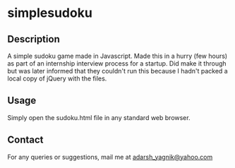 simplesudoku
============

Description
-----------
A simple sudoku game made in Javascript.
Made this in a hurry (few hours) as part of an internship interview process for a startup. Did make it through but was later informed that they couldn't run this because I hadn't packed a local copy of jQuery with the files.

Usage
-----
Simply open the sudoku.html file in any standard web browser.

Contact
-------
For any queries or suggestions, mail me at adarsh_yagnik@yahoo.com
